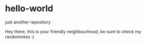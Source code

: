 # hello-world
just another repository

Hey there, 
this is your friendly neighbourhood, be sure to check my randomness :)
